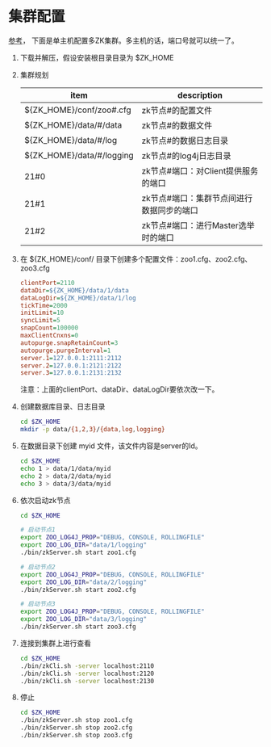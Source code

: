 # 集群配置
[参考](http://zookeeper.apache.org/doc/r3.4.6/zookeeperAdmin.html#sc_zkMulitServerSetup)，
下面是单主机配置多ZK集群。多主机的话，端口号就可以统一了。

1. 下载并解压，假设安装根目录目录为 $ZK_HOME

1. 集群规划

    |item                           |description       |
    |-------------------------------|------------------|
    |${ZK_HOME}/conf/zoo#.cfg       |zk节点#的配置文件|
    |${ZK_HOME}/data/#/data         |zk节点#的数据文件|
    |${ZK_HOME}/data/#/log          |zk节点#的数据日志目录|
    |${ZK_HOME}/data/#/logging      |zk节点#的log4j日志目录|
    |21#0                           |zk节点#端口：对Client提供服务的端口|
    |21#1                           |zk节点#端口：集群节点间进行数据同步的端口|
    |21#2                           |zk节点#端口：进行Master选举时的端口|

1. 在 ${ZK_HOME}/conf/ 目录下创建多个配置文件：zoo1.cfg、zoo2.cfg、zoo3.cfg

    ```ini
    clientPort=2110
    dataDir=${ZK_HOME}/data/1/data
    dataLogDir=${ZK_HOME}/data/1/log
    tickTime=2000
    initLimit=10
    syncLimit=5
    snapCount=100000
    maxClientCnxns=0
    autopurge.snapRetainCount=3
    autopurge.purgeInterval=1
    server.1=127.0.0.1:2111:2112
    server.2=127.0.0.1:2121:2122
    server.3=127.0.0.1:2131:2132
    ```
    注意：上面的clientPort、dataDir、dataLogDir要依次改一下。

1. 创建数据库目录、日志目录

    ```bash
    cd $ZK_HOME
    mkdir -p data/{1,2,3}/{data,log,logging}
    ```
1. 在数据目录下创建 myid 文件，该文件内容是server的Id。

    ```bash
    cd $ZK_HOME
    echo 1 > data/1/data/myid
    echo 2 > data/2/data/myid
    echo 3 > data/3/data/myid
    ```


1. 依次启动zk节点 

    ```bash
    cd $ZK_HOME

    # 启动节点1
    export ZOO_LOG4J_PROP="DEBUG, CONSOLE, ROLLINGFILE"
    export ZOO_LOG_DIR="data/1/logging"
    ./bin/zkServer.sh start zoo1.cfg

    # 启动节点2
    export ZOO_LOG4J_PROP="DEBUG, CONSOLE, ROLLINGFILE"
    export ZOO_LOG_DIR="data/2/logging"
    ./bin/zkServer.sh start zoo2.cfg
    
    # 启动节点3
    export ZOO_LOG4J_PROP="DEBUG, CONSOLE, ROLLINGFILE"
    export ZOO_LOG_DIR="data/3/logging"
    ./bin/zkServer.sh start zoo3.cfg
    ```

1. 连接到集群上进行查看

    ```bash
    cd $ZK_HOME
    ./bin/zkCli.sh -server localhost:2110
    ./bin/zkCli.sh -server localhost:2120
    ./bin/zkCli.sh -server localhost:2130
    ```

1. 停止

    ```bash
    cd $ZK_HOME
    ./bin/zkServer.sh stop zoo1.cfg
    ./bin/zkServer.sh stop zoo2.cfg
    ./bin/zkServer.sh stop zoo3.cfg
    ```

